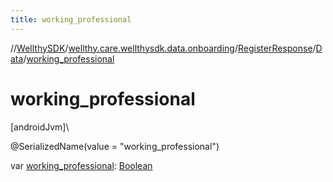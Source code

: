 ```yaml
---
title: working_professional
---
```

//[WellthySDK](../../../../index.html)/[wellthy.care.wellthysdk.data.onboarding](../../index.html)/[RegisterResponse](../index.html)/[Data](index.html)/[working_professional](working_professional.html)



# working_professional



[androidJvm]\




@SerializedName(value = "working_professional")



var [working_professional](working_professional.html): [Boolean](https://kotlinlang.org/api/latest/jvm/stdlib/kotlin/-boolean/index.html)




